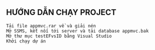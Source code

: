 ## HƯỚNG DẪN CHẠY PROJECT
	Tải file appmvc.rar về và giải nén
	Mở SSMS, kết nối tới server và tải database appmvc.bak 
	Mở thư mục testEFvsID bằng Visual Studio
	Khởi chạy dự án
